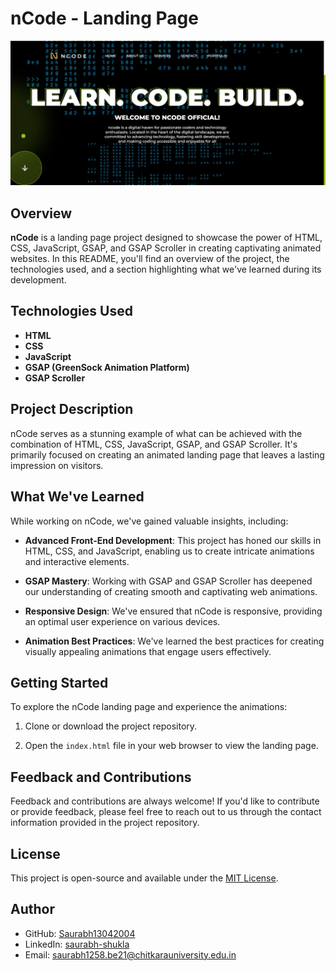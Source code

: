 # nCode - Landing Page

![nCode Banner](ncode-preview.png)

## Overview

**nCode** is a landing page project designed to showcase the power of HTML, CSS, JavaScript, GSAP, and GSAP Scroller in creating captivating animated websites. In this README, you'll find an overview of the project, the technologies used, and a section highlighting what we've learned during its development.

## Technologies Used

- **HTML**
- **CSS**
- **JavaScript**
- **GSAP (GreenSock Animation Platform)**
- **GSAP Scroller**

## Project Description

nCode serves as a stunning example of what can be achieved with the combination of HTML, CSS, JavaScript, GSAP, and GSAP Scroller. It's primarily focused on creating an animated landing page that leaves a lasting impression on visitors.

## What We've Learned

While working on nCode, we've gained valuable insights, including:

- **Advanced Front-End Development**: This project has honed our skills in HTML, CSS, and JavaScript, enabling us to create intricate animations and interactive elements.

- **GSAP Mastery**: Working with GSAP and GSAP Scroller has deepened our understanding of creating smooth and captivating web animations.

- **Responsive Design**: We've ensured that nCode is responsive, providing an optimal user experience on various devices.

- **Animation Best Practices**: We've learned the best practices for creating visually appealing animations that engage users effectively.

## Getting Started

To explore the nCode landing page and experience the animations:

1. Clone or download the project repository.

2. Open the `index.html` file in your web browser to view the landing page.

## Feedback and Contributions

Feedback and contributions are always welcome! If you'd like to contribute or provide feedback, please feel free to reach out to us through the contact information provided in the project repository.

## License

This project is open-source and available under the [MIT License](LICENSE).

## Author

- GitHub: [Saurabh13042004](https://github.com/Saurabh13042004)
- LinkedIn: [saurabh-shukla](https://www.linkedin.com/in/saurabh-shukla-0b45b3224/)
- Email: [saurabh1258.be21@chitkarauniversity.edu.in](mailto:saurabh1258.be21@chitkarauniversity.edu.in)
